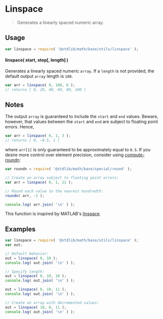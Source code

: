 Linspace
===
> Generates a linearly spaced numeric array.

<!-- <usage> -->
## Usage

``` javascript
var linspace = require( '@stdlib/math/base/utils/linspace' );
```

#### linspace( start, stop[, length] )

Generates a linearly spaced numeric `array`. If a `length` is not provided, the default output `array` length is `100`.

``` javascript
var arr = linspace( 0, 100, 6 );
// returns [ 0, 20, 40, 60, 80, 100 ]
```
<!-- </usage> -->

<!-- <notes> -->
## Notes

The output `array` is guaranteed to include the `start` and `end` values. Beware, however, that values between the `start` and `end` are subject to floating point errors. Hence,

``` javascript
var arr = linspace( 0, 1, 3 );
// returns [ 0, ~0.5, 1 ]
```

where `arr[1]` is only guaranteed to be approximately equal to `0.5`. If you desire more control over element precision, consider using [compute-roundn](https://github.com/compute-io/roundn):

``` javascript
var roundn = require( '@stdlib/math/base/special/round' );

// Create an array subject to floating point errors:
var arr = linspace( 0, 1, 21 );

// Round each value to the nearest hundredth:
roundn( arr, -2 );

console.log( arr.join( '\n' ) );
```


This function is inspired by MATLAB's [linspace](http://www.mathworks.com/help/matlab/ref/linspace.html).
<!-- </notes> -->

<!-- <examples> -->
## Examples

``` javascript
var linspace = require( '@stdlib/math/base/utils/linspace' );
var out;

// Default behavior:
out = linspace( 0, 10 );
console.log( out.join( '\n' ) );

// Specify length:
out = linspace( 0, 10, 10 );
console.log( out.join( '\n' ) );

out = linspace( 0, 10, 11 );
console.log( out.join( '\n' ) );

// Create an array with decremented values:
out = linspace( 10, 0, 11 );
console.log( out.join( '\n' ) );
```
<!-- </examples> -->

<!-- <links> -->
<!-- </links> -->
